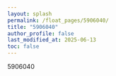 ```yaml
---
layout: splash
permalink: /float_pages/5906040/
title: "5906040"
author_profile: false
last_modified_at: 2025-06-13
toc: false
---
```

 
5906040
